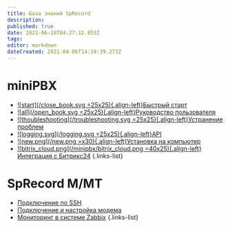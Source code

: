 ```yaml
---
title: База знаний SpRecord
description: 
published: true
date: 2022-06-16T04:27:12.853Z
tags: 
editor: markdown
dateCreated: 2021-04-06T14:34:39.273Z
---
```


# miniPBX

- [![start](/close_book.svg =25x25){.align-left}Быстрый старт](./minipbx/quick_start)
- [![all](/open_book.svg =25x25){.align-left}Руководство пользователя](./minipbx/user_manual)
- [![thoubleshooting](/troubleshooting.svg =25x25){.align-left}Устранение проблем](./minipbx/fix_troubles)
- [![logging.svg](/logging.svg =25x25){.align-left}API](./minipbx/api)
- [![new.png](/new.png =x30){.align-left}Установка на компьютер](./minipbx/soft)
- [![bitrix_cloud.png](/minipbx/bitrix_cloud.png =40x25){.align-left}Интеграция с Битрикс24](./minipbx/bitrix24)
{.links-list}

# SpRecord M/MT
- [Подключение по SSH](./m-mt/ssh)
- [Подключение и настройка модема](./m-mt/modem)
- [Мониторинг в системе Zabbix](./m-mt/monitoring)
{.links-list}